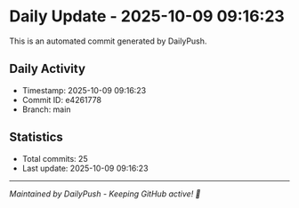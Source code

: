 # Daily Update - 2025-10-09 09:16:23

This is an automated commit generated by DailyPush.

## Daily Activity
- Timestamp: 2025-10-09 09:16:23
- Commit ID: e4261778
- Branch: main

## Statistics
- Total commits: 25
- Last update: 2025-10-09 09:16:23

---
*Maintained by DailyPush - Keeping GitHub active! 🚀*
